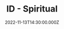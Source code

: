 ---
video:
  type: vimeo
  id: 770564281
speaker:
  permalink: bart-wilkins
  name: Bart Wilkins
title: ID - Spiritual
image: https://i.imgur.com/eYKu5sC.png
date: 2022-11-13T14:30:00.000Z
series: "id"
---